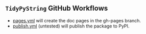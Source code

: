 ## `TidyPyString` GitHub Workflows

- [pages.yml](./pages.yml) will create the doc pages in the gh-pages branch.
- [publish.yml](publish.yml) (untested) will publish the package to PyPI.